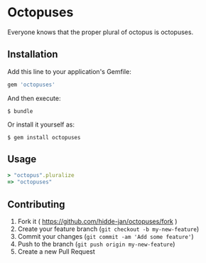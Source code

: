 # Octopuses

Everyone knows that the proper plural of octopus is octopuses.

## Installation

Add this line to your application's Gemfile:

```ruby
gem 'octopuses'
```

And then execute:

    $ bundle

Or install it yourself as:

    $ gem install octopuses

## Usage

```ruby
> "octopus".pluralize
=> "octopuses"
```

## Contributing

1. Fork it ( https://github.com/hidde-jan/octopuses/fork )
2. Create your feature branch (`git checkout -b my-new-feature`)
3. Commit your changes (`git commit -am 'Add some feature'`)
4. Push to the branch (`git push origin my-new-feature`)
5. Create a new Pull Request
